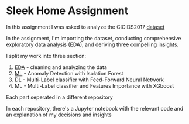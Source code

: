 # Sleek Home Assignment
In this assignment I was asked to analyze the CICIDS2017 [dataset](https://www.unb.ca/cic/datasets/ids-2017.html)

In the assignment, I'm importing the dataset, conducting comprehensive exploratory data analysis (EDA), and deriving three
compelling insights.

I split my work into three section:
1. [EDA](https://github.com/traviv/sleek_home_assignment/tree/main/EDA) - cleaning and analyzing the data
2. [ML](https://github.com/traviv/sleek_home_assignment/tree/main/ML%20Anomaly%20Detection) - Anomaly Detection with Isolation Forest
3. DL - Multi-Label classifier with Feed-Forward Neural Network
4. ML - Multi-Label classifier and Features Importance with XGboost

Each part seperated in a different repository 

In each repository, there's a Jupyter notebook with the relevant code and an explanation of my decisions and insights
